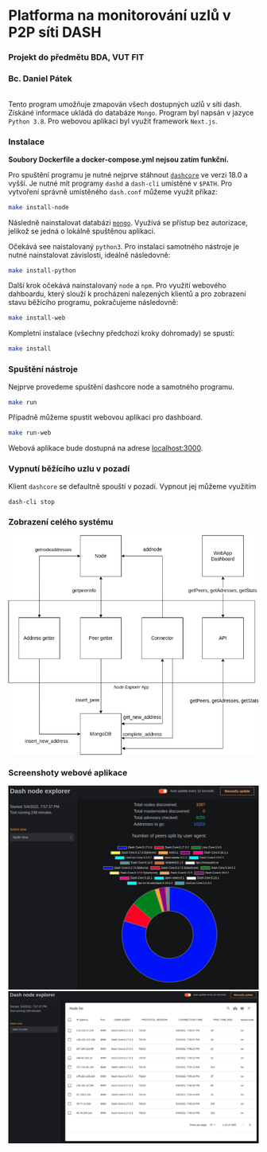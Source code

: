 # Platforma na monitorování uzlů v P2P síti DASH

### Projekt do předmětu BDA, VUT FIT

### Bc. Daniel Pátek

\
Tento program umožňuje zmapován všech dostupných uzlů v síti dash. Získáné informace ukládá do databáze `Mongo`. Program byl napsán v jazyce `Python 3.8`. Pro webovou aplikaci byl využit framework `Next.js`.

### Instalace

**Soubory Dockerfile a docker-compose.yml nejsou zatím funkční.**

Pro spuštění programu je nutné nejprve stáhnout [`dashcore`](https://github.com/dashpay/dash/releases) ve verzi 18.0 a vyšší. Je nutné mít programy `dashd` a `dash-cli` umístěné v `$PATH`. Pro vytvoření správně umístěného `dash.conf` můžeme využít příkaz:

```bash
make install-node
```

Následně nainstalovat databázi [`mongo`](https://www.mongodb.com/try/download/community). Využívá se přístup bez autorizace, jelikož se jedná o lokálně spuštěnou aplikaci.

Očekává see naistalovaný `python3`. Pro instalaci samotného nástroje je nutné nainstalovat závislosti, ideálně následovně:

```sh
make install-python
```

Další krok očekává nainstalovaný `node` a `npm`. Pro využití webového dahboardu, který slouží k procházení nalezených klientů a pro zobrazení stavu běžícího programu, pokračujeme následovně:

```sh
make install-web
```

Kompletní instalace (všechny předchozí kroky dohromady) se spustí:

```sh
make install
```

### Spuštění nástroje

Nejprve provedeme spuštění dashcore node a samotného programu.

```sh
make run
```

Případně můžeme spustit webovou aplikaci pro dashboard.

```sh
make run-web
```

Webová aplikace bude dostupná na adrese [localhost:3000](http://localhost:3000/).

### Vypnutí běžícího uzlu v pozadí

Klient `dashcore` se defaultně spouští v pozadí. Vypnout jej můžeme využitím 

```sh
dash-cli stop
```

### Zobrazení celého systému

![plot](.doc/../doc/img/components.png)

### Screenshoty webové aplikace

![plot](.doc/../doc/img/web_app.png)
![plot](.doc/../doc/img/web_app_2.png)
